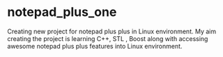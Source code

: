 # notepad_plus_one

Creating new project for notepad plus plus in Linux environment. My aim creating the project is learning C++, STL , Boost along with accessing awesome notepad plus plus features into Linux environment.
